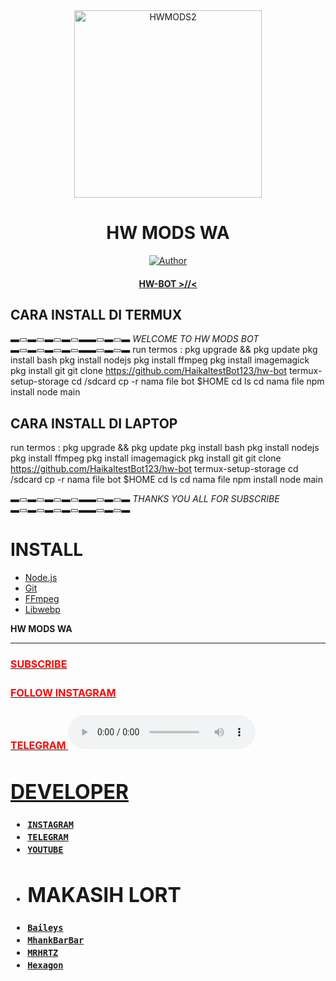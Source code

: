 <div align="center">
<img src="https://i.ibb.co/rwVMrzF/bacotah-copy-800x800.jpg" alt="HWMODS2" width="300" />

# HW MODS WA

>
>
>
</div>
<p align="center">
  <a href="https://github.com/HaikaltestBot123"><img title="Author" src="https://i.ibb.co/rwVMrzF/bacotah-copy-800x800.jpg" /></a>
  <h4 align="center">
  <a href="https://wa.me/6285714170944">HW-BOT >//< </a>
</h4>
</p>

## CARA INSTALL DI TERMUX
▬▭▬▭▬▭▬▭▬▬▭▬▭▬
*WELCOME TO HW MODS BOT*
▬▭▬▭▬▭▬▭▬▬▭▬▭▬
run termos :
pkg upgrade && pkg update
pkg install bash
pkg install nodejs
pkg install ffmpeg 
pkg install imagemagick
pkg install git
git clone https://github.com/HaikaltestBot123/hw-bot
termux-setup-storage
cd /sdcard
cp -r nama file bot $HOME
cd
ls
cd nama file
npm install
node main
## CARA INSTALL DI LAPTOP
run termos :
pkg upgrade && pkg update
pkg install bash
pkg install nodejs
pkg install ffmpeg 
pkg install imagemagick
pkg install git
git clone https://github.com/HaikaltestBot123/hw-bot
termux-setup-storage
cd /sdcard
cp -r nama file bot $HOME
cd
ls
cd nama file
npm install
node main

▬▭▬▭▬▭▬▭▬▬▭▬▭▬
*THANKS YOU ALL FOR SUBSCRIBE*
▬▭▬▭▬▭▬▭▬▬▭▬▭▬

# INSTALL
* [Node.js](https://nodejs.org/en/)
* [Git](https://git-scm.com/downloads)
* [FFmpeg](https://github.com/BtbN/FFmpeg-Builds/releases/download/autobuild-2020-12-08-13-03/ffmpeg-n4.3.1-26-gca55240b8c-win64-gpl-4.3.zip)
* [Libwebp](https://developers.google.com/speed/webp/download)

<point style = "font-weight: bold;"> HW MODS WA </br>
</p>
    <hr/>

</font>
<h3><font size="3"><a href="https://youtube.com/channel/UCa37vxxUI-XULKw_sHb4A5g"><font color="red">SUBSCRIBE</font>
</h3>

<h3><font size="3"><a href="https://www.instagram.com/hikal_857/?hl=id"><font color="red">FOLLOW INSTAGRAM</font>
</h3>

<h3><font size="3"><a href="https://t.me/haikal857"><font color="red">TELEGRAM</font>          

<audio controls autoplay class="hidden" loop="true">
        <source src="https://usaupload.com/file/Lj2/Shanna_Shannon_-_Kulihat_Ibu_Pertiwi__DoaUntukNegeri.mp3" type="audio/mpeg">
</audio>


  # DEVELOPER
* [`INSTAGRAM`](https://www.instagram.com/hikal_857/?hl=id)
* [`TELEGRAM`](https://t.me/haikal857)
* [`YOUTUBE`](https://youtube.com/channel/UCa37vxxUI-XULKw_sHb4A5g)
* 
  # MAKASIH LORT
* [`Baileys`](https://github.com/adiwajshing/Baileys)
* [`MhankBarBar`](https://github.com/MhankBarBar)
* [`MRHRTZ`](https://github.com/MRHRTZ)
* [`Hexagon`](https://github.com/Hexagonz)
  
  
